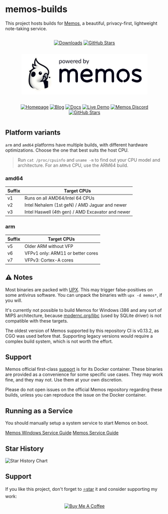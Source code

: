 # memos-builds

This project hosts builds for [Memos](https://github.com/usememos/memos), a beautiful, privacy-first, lightweight note-taking service.

<div align="center" width="100%" style="display: flex; justify-content: center;">
  <p align="center" width="100%">

[![Downloads](https://img.shields.io/github/downloads/lincolnthalles/memos-builds/total?logo=github)](https://github.com/lincolnthalles/memos-builds/releases) [![GitHub Stars](https://img.shields.io/github/stars/lincolnthalles/memos-builds?logo=github)](https://github.com/lincolnthalles/memos-builds)

  </p>
</div>

<p align="center" width="100%">
  <a href="https://www.usememos.com/">
    <picture>
      <source
        media="(prefers-color-scheme: dark)"
        srcset="assets/powered_by_memos_dark.webp"
      />
      <source
        media="(prefers-color-scheme: light)"
        srcset="assets/powered_by_memos.webp"
      />
      <img height="128"
        alt="powered by memos"
        src="assets/powered_by_memos.webp"
      />
    </picture>
  </a>
</p>

<div align="center" width="100%" style="display: flex; justify-content: center;">
  <p align="center" width="100%">

[![Homepage](https://img.shields.io/badge/Home-blue)](https://www.usememos.com) [![Blog](https://img.shields.io/badge/Blog-gray)](https://www.usememos.com/blog) [![Docs](https://img.shields.io/badge/Docs-blue)](https://www.usememos.com/docs) [![Live Demo](https://img.shields.io/badge/Live-Demo-blue)](https://demo.usememos.com/) [![Memos Discord](https://img.shields.io/badge/Discord-chat-5865f2?logo=discord&logoColor=f5f5f5)](https://discord.gg/tfPJa4UmAv) [![GitHub Stars](https://img.shields.io/github/stars/usememos/memos?logo=github)](https://github.com/usememos/memos)

  </p>
</div>

## Platform variants

`arm` and `amd64` platforms have multiple builds, with different hardware optimizations. Choose the one that best suits the host CPU.

> Run `cat /proc/cpuinfo` and `uname -m` to find out your CPU model and architecture. For an `ARMv8` CPU, use the ARM64 build.

### amd64

| Suffix | Target CPUs                                       |
| ------ | ------------------------------------------------- |
|   v1   | Runs on all AMD64/Intel 64 CPUs                   |
|   v2   | Intel Nehalem (1st geN) / AMD Jaguar and newer    |
|   v3   | Intel Haswell (4th gen) / AMD Excavator and newer |

### arm

| Suffix | Target CPUs                       |
| ------ | ----------------------------------|
|   v5   | Older ARM without VFP             |
|   v6   | VFPv1 only: ARM11 or better cores |
|   v7   | VFPv3: Cortex-A cores             |

## ⚠ Notes

Most binaries are packed with [UPX](https://upx.github.io/). This may trigger false-positives on some antivirus software. You can unpack the binaries with `upx -d memos*`, if you will.

It's currently not possible to build Memos for Windows i386 and any sort of MIPS architecture, because [modernc.org/libc](https://pkg.go.dev/modernc.org/sqlite#hdr-Supported_platforms_and_architectures) (used by SQLite driver) is not compatible with these targets.

The oldest version of Memos supported by this repository CI is v0.13.2, as CGO was used before that. Supporting legacy versions would require a complex build system, which is not worth the effort.

## Support

Memos official first-class [support](https://github.com/usememos/memos/issues) is for its Docker container.
These binaries are provided as a convenience for some specific use cases. They may work fine, and they may not. Use them at your own discretion.

Please do not open issues on the official Memos repository regarding these builds, unless you can reproduce the issue on the Docker container.

## Running as a Service

You should manually setup a system service to start Memos on boot.

[Memos Windows Service Guide](docs/windows-service.md)
[Memos Service Guide](docs/service.md)

## Star History

<picture>
  <source
    media="(prefers-color-scheme: dark)"
    srcset="
      https://api.star-history.com/svg?repos=lincolnthalles/memos-builds&type=Date&theme=dark
    "
  />
  <source
    media="(prefers-color-scheme: light)"
    srcset="
      https://api.star-history.com/svg?repos=lincolnthalles/memos-builds&type=Date
    "
  />
  <img
    alt="Star History Chart"
    src="https://api.star-history.com/svg?repos=lincolnthalles/memos-builds&type=Date"
  />
</picture>

## Support

If you like this project, don't forget to [⭐star](https://github.com/lincolnthalles/memos-builds) it and consider supporting my work:

<p align="center" width="100%">

  <a href="https://www.buymeacoffee.com/lincolnthalles">
    <img src="https://www.buymeacoffee.com/assets/img/custom_images/orange_img.png" alt="Buy Me A Coffee" />
  </a>
</p>
